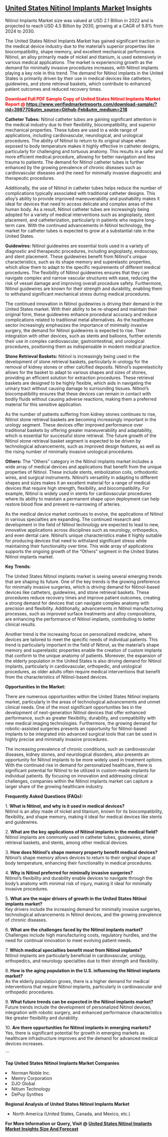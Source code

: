<h2><a href="https://www.verifiedmarketreports.com/download-sample/?rid=398770&amp;utm_source=Github-Feb&amp;utm_medium=218" target="_blank">United States Nitinol Implants Market</a> Insights</h2><p>Nitinol Implants Market size was valued at USD 2.1 Billion in 2022 and is projected to reach USD 4.5 Billion by 2030, growing at a CAGR of 9.8% from 2024 to 2030.</p><p> <p>The United States Nitinol Implants Market has gained significant traction in the medical device industry due to the material’s superior properties like biocompatibility, shape memory, and excellent mechanical performance. Nitinol, an alloy primarily made of nickel and titanium, is used extensively in various medical applications. The market is experiencing growth as the demand for minimally invasive procedures increases, with Nitinol implants playing a key role in this trend. The demand for Nitinol implants in the United States is primarily driven by their use in medical devices like catheters, guidewires, and stone retrieval baskets, which contribute to enhanced patient outcomes and reduced recovery times. <strong><p><span class=""><span style="color: #ff0000;"><strong>Download Full PDF Sample Copy of United States Nitinol Implants Market Report</strong> @ </span><a href="https://www.verifiedmarketreports.com/download-sample/?rid=398770&amp;utm_source=Github-Feb&amp;utm_medium=218" target="_blank">https://www.verifiedmarketreports.com/download-sample/?rid=398770&amp;utm_source=Github-Feb&amp;utm_medium=218</a></span></p></strong></p> <p><strong>Catheter Tubes:</strong> Nitinol catheter tubes are gaining significant attention in the medical industry due to their flexibility, biocompatibility, and superior mechanical properties. These tubes are used in a wide range of applications, including cardiovascular, neurological, and urological procedures. The ability of Nitinol to return to its original shape when exposed to body temperature makes it highly effective in catheter designs, particularly for challenging and tortuous anatomy. This results in a safer and more efficient medical procedure, allowing for better navigation and less trauma to patients. The demand for Nitinol catheter tubes is further enhanced by the growing prevalence of chronic diseases such as cardiovascular diseases and the need for minimally invasive diagnostic and therapeutic procedures. <p>Additionally, the use of Nitinol in catheter tubes helps reduce the number of complications typically associated with traditional catheter designs. This alloy’s ability to provide improved maneuverability and pushability makes it ideal for devices that need to access delicate and complex areas of the human body. As a result, Nitinol catheter tubes are increasingly being adopted for a variety of medical interventions such as angioplasty, stent placement, and catheterization, particularly in patients who require long-term care. With the continued advancements in Nitinol technology, the market for catheter tubes is expected to grow at a substantial rate in the United States.</p> <p><strong>Guidewires:</strong> Nitinol guidewires are essential tools used in a variety of diagnostic and therapeutic procedures, including angioplasty, endoscopy, and stent placement. These guidewires benefit from Nitinol's unique characteristics, such as its shape memory and superelastic properties, which allow them to adapt to the specific requirements of different medical procedures. The flexibility of Nitinol guidewires ensures that they can navigate complex and narrow vascular structures with ease, reducing the risk of vessel damage and improving overall procedure safety. Furthermore, Nitinol guidewires are known for their strength and durability, enabling them to withstand significant mechanical stress during medical procedures. <p>The continued innovation in Nitinol guidewires is driving their demand in the United States market. With their ability to be re-shaped and maintain their original form, these guidewires enhance procedural accuracy and reduce complications related to traditional metal alternatives. As the healthcare sector increasingly emphasizes the importance of minimally invasive surgery, the demand for Nitinol guidewires is expected to rise. Their integration with other devices, such as stents and balloons, further extends their use in complex cardiovascular, gastrointestinal, and urological procedures, positioning them as indispensable in modern medical practice.</p> <p><strong>Stone Retrieval Baskets:</strong> Nitinol is increasingly being used in the development of stone retrieval baskets, particularly in urology for the removal of kidney stones or other calcified deposits. Nitinol’s superelasticity allows for the basket to adapt to various shapes and sizes of stones, providing an efficient solution for extraction procedures. These retrieval baskets are designed to be highly flexible, which aids in navigating the urinary tract without causing damage to surrounding tissues. Nitinol’s biocompatibility ensures that these devices can remain in contact with bodily fluids without causing adverse reactions, making them a preferred material for this sensitive application. <p>As the number of patients suffering from kidney stones continues to rise, Nitinol stone retrieval baskets are becoming increasingly important in the urology segment. These devices offer improved performance over traditional baskets by offering greater maneuverability and adaptability, which is essential for successful stone retrieval. The future growth of the Nitinol stone retrieval basket segment is expected to be driven by technological advancements, such as improved design features, as well as the rising number of minimally invasive urological procedures.</p> <p><strong>Others:</strong> The “Others” category in the Nitinol implants market includes a wide array of medical devices and applications that benefit from the unique properties of Nitinol. These include stents, embolization coils, orthodontic wires, and surgical instruments. Nitinol’s versatility in adapting to different shapes and sizes makes it an excellent material for a range of medical devices that require high strength, flexibility, and biocompatibility. For example, Nitinol is widely used in stents for cardiovascular procedures where its ability to maintain a permanent shape upon deployment can help restore blood flow and prevent re-narrowing of arteries. <p>As the medical device market continues to evolve, the applications of Nitinol in various specialties are expanding. The continued research and development in the field of Nitinol technology are expected to lead to new, innovative applications across disciplines such as neurology, orthopedics, and even dental care. Nitinol’s unique characteristics make it highly suitable for producing devices that need to withstand significant stress while maintaining their functionality over time. This wide array of applications supports the ongoing growth of the “Others” segment in the United States Nitinol implants market.</p> <p><strong>Key Trends:</strong></p> <p>The United States Nitinol implants market is seeing several emerging trends that are shaping its future. One of the key trends is the growing preference for minimally invasive surgeries, which is driving demand for Nitinol-based devices like catheters, guidewires, and stone retrieval baskets. These procedures reduce recovery times and improve patient outcomes, creating a strong demand for devices that can navigate complex anatomy with precision and flexibility. Additionally, advancements in Nitinol manufacturing processes, such as improved surface treatments and alloy compositions, are enhancing the performance of Nitinol implants, contributing to better clinical results.</p> <p>Another trend is the increasing focus on personalized medicine, where devices are tailored to meet the specific needs of individual patients. This trend is particularly important in the field of Nitinol, as the material’s shape memory and superelastic properties enable the creation of custom implants that conform to the unique anatomy of patients. Moreover, the expansion of the elderly population in the United States is also driving demand for Nitinol implants, particularly in cardiovascular, orthopedic, and urological procedures, as older adults often require medical interventions that benefit from the characteristics of Nitinol-based devices.</p> <p><strong>Opportunities in the Market:</strong></p> <p>There are numerous opportunities within the United States Nitinol implants market, particularly in the areas of technological advancements and unmet clinical needs. One of the most significant opportunities lies in the development of next-generation Nitinol devices that offer enhanced performance, such as greater flexibility, durability, and compatibility with new medical imaging technologies. Furthermore, the growing demand for robotic-assisted surgeries presents an opportunity for Nitinol-based implants to be integrated into advanced surgical tools that can be used in highly precise and minimally invasive procedures.</p> <p>The increasing prevalence of chronic conditions, such as cardiovascular diseases, kidney stones, and neurological disorders, also presents an opportunity for Nitinol implants to be more widely used in treatment options. With the continued rise in demand for personalized healthcare, there is significant potential for Nitinol to be utilized in custom-made implants for individual patients. By focusing on innovation and addressing clinical challenges, companies within the Nitinol implants market can capture a larger share of the growing healthcare industry.</p> <p><strong>Frequently Asked Questions (FAQs):</strong></p> <p>1. <strong>What is Nitinol, and why is it used in medical devices?</strong><br> Nitinol is an alloy made of nickel and titanium, known for its biocompatibility, flexibility, and shape memory, making it ideal for medical devices like stents and guidewires.</p> <p>2. <strong>What are the key applications of Nitinol implants in the medical field?</strong><br> Nitinol implants are commonly used in catheter tubes, guidewires, stone retrieval baskets, and stents, among other medical devices.</p> <p>3. <strong>How does Nitinol’s shape memory property benefit medical devices?</strong><br> Nitinol’s shape memory allows devices to return to their original shape at body temperature, enhancing their functionality in medical procedures.</p> <p>4. <strong>Why is Nitinol preferred for minimally invasive surgeries?</strong><br> Nitinol’s flexibility and durability enable devices to navigate through the body’s anatomy with minimal risk of injury, making it ideal for minimally invasive procedures.</p> <p>5. <strong>What are the major drivers of growth in the United States Nitinol implants market?</strong><br> Key drivers include the increasing demand for minimally invasive surgeries, technological advancements in Nitinol devices, and the growing prevalence of chronic diseases.</p> <p>6. <strong>What are the challenges faced by the Nitinol implants market?</strong><br> Challenges include high manufacturing costs, regulatory hurdles, and the need for continual innovation to meet evolving patient needs.</p> <p>7. <strong>Which medical specialties benefit most from Nitinol implants?</strong><br> Nitinol implants are particularly beneficial in cardiovascular, urology, orthopedics, and neurology specialties due to their strength and flexibility.</p> <p>8. <strong>How is the aging population in the U.S. influencing the Nitinol implants market?</strong><br> As the elderly population grows, there is a higher demand for medical interventions that require Nitinol implants, particularly in cardiovascular and orthopedic procedures.</p> <p>9. <strong>What future trends can be expected in the Nitinol implants market?</strong><br> Future trends include the development of personalized Nitinol devices, integration with robotic surgery, and enhanced performance characteristics like greater flexibility and durability.</p> <p>10. <strong>Are there opportunities for Nitinol implants in emerging markets?</strong><br> Yes, there is significant potential for growth in emerging markets as healthcare infrastructure improves and the demand for advanced medical devices increases.</p> ```</p><p><strong>Top United States Nitinol Implants Market Companies</strong></p><div data-test-id=""><p><li>Norman Noble Inc.</li><li> Memry Corporation</li><li> DJO Global</li><li> Nitium Technology</li><li> DePuy Synthes</li></p><div><strong>Regional Analysis of&nbsp;United States Nitinol Implants Market</strong></div><ul><li dir="ltr"><p dir="ltr">North America&nbsp;(United States, Canada, and Mexico, etc.)</p></li></ul><p><strong>For More Information or Query, Visit @&nbsp;</strong><strong><a href="https://www.verifiedmarketreports.com/product/nitinol-implants-market/?utm_source=Github-Feb&amp;utm_medium=218" target="_blank">United States Nitinol Implants Market Insights Size And Forecast</a></strong></p></div>
